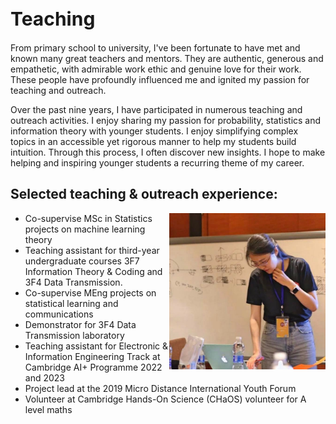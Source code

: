 <h1 style="font-size:30px">Teaching</h1>

From primary school to university, I've been fortunate to have met and known many great teachers and mentors. They are authentic, generous and empathetic, with admirable work ethic and genuine love for their work.  These people have profoundly influenced me and ignited my passion for teaching and outreach.

Over the past nine years, I have participated in numerous teaching and outreach activities. I enjoy sharing my passion for probability, statistics and information theory with younger students. I enjoy simplifying complex topics in an accessible yet rigorous manner to help my students build intuition. Through this process, I often discover new insights. I hope to make helping and inspiring younger students a recurring theme of my career.


## Selected teaching & outreach experience:
<img src="micro_distance_photo.jpeg"  
width="250" height=auto ALIGN="right">
- Co-supervise MSc in Statistics projects on machine learning theory
- Teaching assistant for third-year undergraduate courses 3F7 Information Theory & Coding and 3F4 Data Transmission.
- Co-supervise MEng projects on statistical learning and communications
- Demonstrator for 3F4 Data Transmission laboratory
- Teaching assistant for Electronic & Information Engineering Track at Cambridge AI+ Programme 2022 and 2023
- Project lead at the 2019 Micro Distance International Youth Forum
- Volunteer at Cambridge Hands-On Science (CHaOS) volunteer for A level maths
